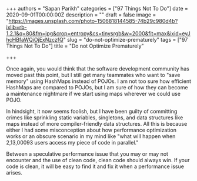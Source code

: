 +++
authors = "Sapan Parikh"
categories = ["97 Things Not To Do"]
date = 2020-09-01T00:00:00Z
description = ""
draft = false
image = "https://images.unsplash.com/photo-1506818144585-74b29c980d4b?ixlib=rb-1.2.1&q=80&fm=jpg&crop=entropy&cs=tinysrgb&w=2000&fit=max&ixid=eyJhcHBfaWQiOjExNzczfQ"
slug = "do-not-optimize-prematurely"
tags = ["97 Things Not To Do"]
title = "Do not Optimize Prematurely"

+++


Once again, you would think that the software development community has moved past this point, but I still get many teammates who want to "save memory" using HashMaps instead of POJOs. I am not too sure how efficient HashMaps are compared to POJOs, but I am sure of how they can become a maintenance nightmare if we start using maps wherever we could use POJO.

In hindsight, it now seems foolish, but I have been guilty of committing crimes like sprinkling static variables, singletons, and data structures like maps instead of more compiler-friendly data structures. All this is because either I had some misconception about how performance optimization works or an obscure scenario in my mind like "what will happen when 2,13,00093 users access my piece of code in parallel."

Between a speculative performance issue that you may or may not encounter and the use of clean code, clean code should always win. If your code is clean, it will be easy to find it and fix it when a performance issue arises.

